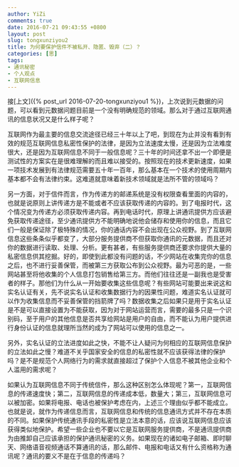 ```yaml
---
author: YiZi
comments: true
date: 2016-07-21 09:43:55 +0800
layout: post
slug: tongxunziyou2
title: 为何要保护信件不被私开、隐匿、毁弃（二）？
categories: [思]
tags:
- 通讯秘密
- 个人观点
- 互联网信息
---
```

接[上文]({% post_url 2016-07-20-tongxunziyou1 %})，上次说到元数据的问题，可以看到元数据问题目前是一个没有明确规范的领域。那么对于通过互联网通讯的信息状况又是什么样子呢？

互联网作为最主要的信息交流途径已经三十年以上了吧，到现在为止并没有看到有效的规范互联网信息私密性保护的法律，是因为立法速度太慢，还是因为立法难度很大，还是因为互联网信息不同于一般信息呢？三十年的时间还拿不出一个即便是测试性的方案实在是很难理解的而且难以接受的。按照现在的技术更新速度，如果一项技术发展到有法律规范需要五十年一百年，那么基本在一个技术的使用周期内基本都不会有法律约束。这难道就意味着新技术领域就是法所不管的领域吗？

另一方面，对于信件而言，作为传递方的邮递系统是没有权限查看里面的内容的，也就是说原则上讲传递方是不能或者不应该获取传递的内容的。到了电报时代，这个情况变为传递方必须获取传递内容。再到电话时代，原理上讲通讯提供方应该避免获取传递途径，至少通讯提供方不能明确地说他会储存和使用你的信息，而且它们一般是保证除了极特殊的情况，你的通话内容不会出现在公众视野。到了互联网信息这些条条似乎都变了，大部分服务提供商不但获取你通讯的元数据，而且还对你的数据进行读取、处理、分析。更有甚者，有些服务提供商还要求你提供大量的私密信息供其挖掘。好的，即使到此都没有问题的话，不少网站在收集完你的信息之后，也不进行妥善保管，而被第三方获取公布到公众视野。最为可恶的是，一些网站甚至将他收集的个人信息打包销售给第三方。而他们往往还是一副我也是受害者的样子。那他们为什么从一开始要收集这些信息呢？有些网站可能要出来说这和实名认证有关，先不说实名认证和收集数据行为的因果性问题，难道实名认证就可以作为收集信息而不妥善保管的挡箭牌了吗？数据收集之后如果只是用于实名认证是不是可以直接设置为不能获取，因为对于网站运营而言，需要的最多只是一个识别码，至于用户的其他信息是否共享给网站是用户的自由，而不能认为用户提供进行身份认证的信息就理所当然的成为了网站可以使用的信息之一。

另外，实名认证的立法进度如此之快，不能不让人疑问为何相应的互联网信息保护的立法如此之慢？难道不关乎国家安全的信息的私密性就不应该获得法律的保护吗？是不是规范个人网络行为的需求就直接超过了保护个人信息不被其他企业和个人滥用的需求呢？

如果认为互联网信息不同于传统信件，那么这种区别怎么体现呢？第一，互联网信息的传递速度快；第二，互联网信息的传递成本低，数量大；第三，互联网信息可以被加密。如果将电报、电话也被保护考虑在内，上述三个理由似乎都不能成立。也就是说，就作为传递信息而言，互联网信息和传统的信息通讯方式并不存在本质的不同。如果保护传统通讯手段的私密性是立法本意的话，应该说互联网信息应该获得类似地保护。希望一些企业也不要以它是互联网服务提供商，不是通讯提供商为由推卸自己应该承担的保护通讯秘密的义务。如果现在的诸如电子邮箱、即时聊天、网络语音视频通话不算通讯的话，那么邮件、电报和电话又有什么资格称为通讯呢？通讯的要义不是在于信息的传递吗？



